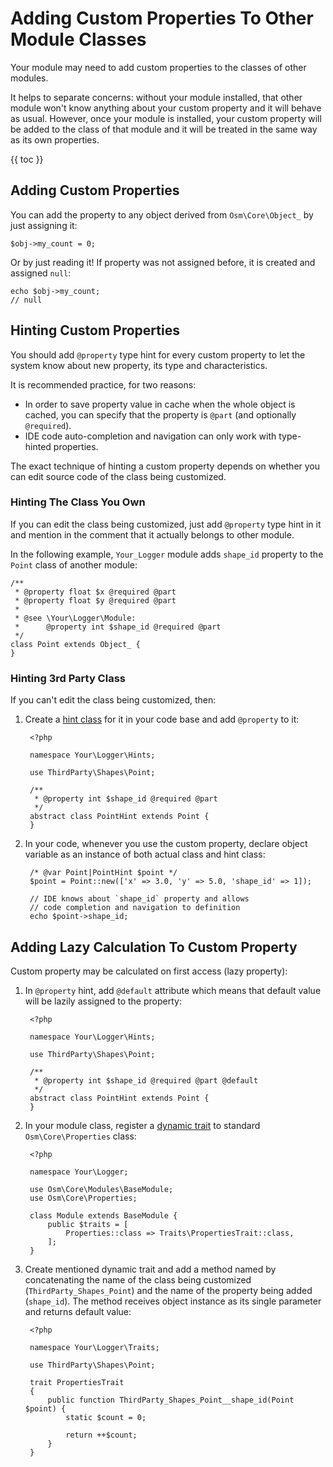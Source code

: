# Adding Custom Properties To Other Module Classes #

Your module may need to add custom properties to the classes of other modules. 

It helps to separate concerns: without your module installed, that other module won't know anything about your custom property and it will behave as usual. However, once your module is installed, your custom property will be added to the class of that module and it will be treated in the same way as its own properties. 

{{ toc }}

## Adding Custom Properties ##

You can add the property to any object derived from `Osm\Core\Object_` by just assigning it:

	$obj->my_count = 0;

Or by just reading it! If property was not assigned before, it is created and assigned `null`:

	echo $obj->my_count; 
	// null

## Hinting Custom Properties ##

You should add `@property` type hint for every custom property to let the system know about new property, its type and characteristics. 

It is recommended practice, for two reasons:

* In order to save property value in cache when the whole object is cached, you can specify that the property is `@part` (and optionally `@required`).    
* IDE code auto-completion and navigation can only work with type-hinted properties.    

The exact technique of hinting a custom property depends on whether you can edit source code of the class being customized.

### Hinting The Class You Own ###

If you can edit the class being customized, just add `@property` type hint in it and mention in the comment that it actually belongs to other module.

In the following example, `Your_Logger` module adds `shape_id` property to the `Point` class of another module:

	/**
	 * @property float $x @required @part
	 * @property float $y @required @part
	 * 
	 * @see \Your\Logger\Module:
	 *      @property int $shape_id @required @part
	 */
	class Point extends Object_ {
	}

### Hinting 3rd Party Class ###

If you can't edit the class being customized, then: 

1. Create a [hint class](../hint-classes.html) for it in your code base and add `@property` to it:

		<?php
	
		namespace Your\Logger\Hints;
	
		use ThirdParty\Shapes\Point;
	
		/**
		 * @property int $shape_id @required @part
		 */
		abstract class PointHint extends Point {
		}

2. In your code, whenever you use the custom property, declare object variable as an instance of both actual class and hint class:

		/* @var Point|PointHint $point */
		$point = Point::new(['x' => 3.0, 'y' => 5.0, 'shape_id' => 1]);
	
		// IDE knows about `shape_id` property and allows 
		// code completion and navigation to definition
		echo $point->shape_id;

## Adding Lazy Calculation To Custom Property ##

Custom property may be calculated on first access (lazy property):

1. In `@property` hint, add `@default` attribute which means that default value will be lazily assigned to the property: 

		<?php

		namespace Your\Logger\Hints;

		use ThirdParty\Shapes\Point;
	
		/**
		 * @property int $shape_id @required @part @default
		 */
		abstract class PointHint extends Point {
		}

2. In your module class, register a [dynamic trait](../dynamic-traits.html) to standard `Osm\Core\Properties` class:
 
		<?php

		namespace Your\Logger;
	
		use Osm\Core\Modules\BaseModule;
		use Osm\Core\Properties;
	
		class Module extends BaseModule {
		    public $traits = [
		        Properties::class => Traits\PropertiesTrait::class,
		    ];
		}  

3. Create mentioned dynamic trait and add a method named by concatenating the name of the class being customized (`ThirdParty_Shapes_Point`) and the name of the property being added (`shape_id`). The method receives object instance as its single parameter and returns default value:

		<?php
		
		namespace Your\Logger\Traits;
		
		use ThirdParty\Shapes\Point;
		
		trait PropertiesTrait
		{
		    public function ThirdParty_Shapes_Point__shape_id(Point $point) {
				static $count = 0;

		        return ++$count;
		    }
		}
